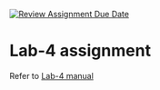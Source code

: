 [![Review Assignment Due Date](https://classroom.github.com/assets/deadline-readme-button-24ddc0f5d75046c5622901739e7c5dd533143b0c8e959d652212380cedb1ea36.svg)](https://classroom.github.com/a/F1xp7sFO)
# Lab-4 assignment

Refer to [Lab-4 manual](https://nju-cn-course.gitbook.io/nju-computer-network-lab-manual/ipv4-router/lab-4)
